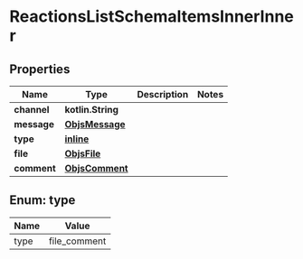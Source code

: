 
# ReactionsListSchemaItemsInnerInner

## Properties
Name | Type | Description | Notes
------------ | ------------- | ------------- | -------------
**channel** | **kotlin.String** |  | 
**message** | [**ObjsMessage**](ObjsMessage.md) |  | 
**type** | [**inline**](#Type) |  | 
**file** | [**ObjsFile**](ObjsFile.md) |  | 
**comment** | [**ObjsComment**](ObjsComment.md) |  | 


<a name="Type"></a>
## Enum: type
Name | Value
---- | -----
type | file_comment



